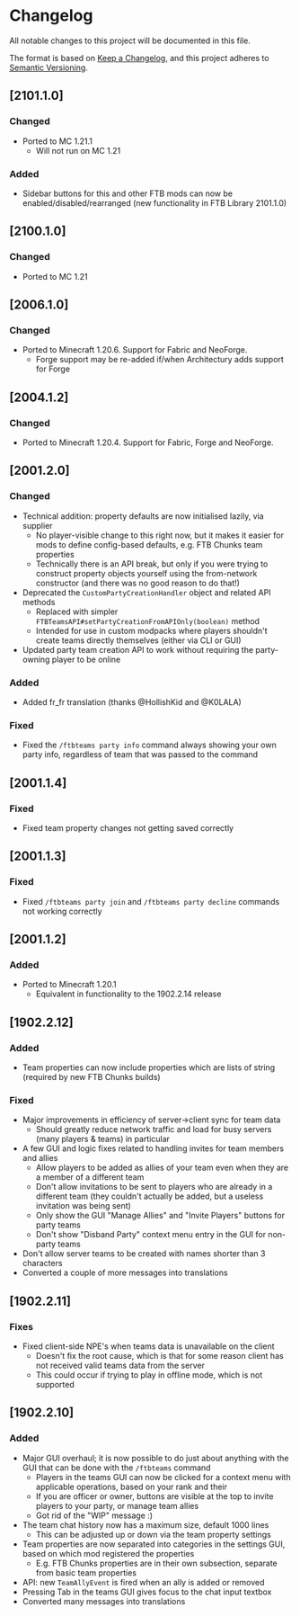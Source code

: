 # Changelog
All notable changes to this project will be documented in this file.

The format is based on [Keep a Changelog](https://keepachangelog.com/en/1.0.0/),
and this project adheres to [Semantic Versioning](https://semver.org/spec/v2.0.0.html).

## [2101.1.0]

### Changed
* Ported to MC 1.21.1
  * Will not run on MC 1.21

### Added
* Sidebar buttons for this and other FTB mods can now be enabled/disabled/rearranged (new functionality in FTB Library 2101.1.0)

## [2100.1.0]

### Changed
* Ported to MC 1.21

## [2006.1.0]

### Changed
* Ported to Minecraft 1.20.6. Support for Fabric and NeoForge.
  * Forge support may be re-added if/when Architectury adds support for Forge

## [2004.1.2]

### Changed
* Ported to Minecraft 1.20.4. Support for Fabric, Forge and NeoForge.

## [2001.2.0]

### Changed
* Technical addition: property defaults are now initialised lazily, via supplier
  * No player-visible change to this right now, but it makes it easier for mods to define config-based defaults, e.g. FTB Chunks team properties
  * Technically there is an API break, but only if you were trying to construct property objects yourself using the from-network constructor (and there was no good reason to do that!)
* Deprecated the `CustomPartyCreationHandler` object and related API methods
  * Replaced with simpler `FTBTeamsAPI#setPartyCreationFromAPIOnly(boolean)` method
  * Intended for use in custom modpacks where players shouldn't create teams directly themselves (either via CLI or GUI)
* Updated party team creation API to work without requiring the party-owning player to be online

### Added
* Added fr_fr translation (thanks @HollishKid and @K0LALA)

### Fixed
* Fixed the `/ftbteams party info` command always showing your own party info, regardless of team that was passed to the command

## [2001.1.4]

### Fixed
* Fixed team property changes not getting saved correctly

## [2001.1.3]

### Fixed
* Fixed `/ftbteams party join` and `/ftbteams party decline` commands not working correctly

## [2001.1.2]

### Added
* Ported to Minecraft 1.20.1
  * Equivalent in functionality to the 1902.2.14 release

## [1902.2.12]

### Added
* Team properties can now include properties which are lists of string (required by new FTB Chunks builds)

### Fixed
* Major improvements in efficiency of server->client sync for team data
  * Should greatly reduce network traffic and load for busy servers (many players & teams) in particular
* A few GUI and logic fixes related to handling invites for team members and allies
  * Allow players to be added as allies of your team even when they are a member of a different team
  * Don't allow invitations to be sent to players who are already in a different team (they couldn't actually be added, but a useless invitation was being sent)
  * Only show the GUI "Manage Allies" and "Invite Players" buttons for party teams
  * Don't show "Disband Party" context menu entry in the GUI for non-party teams
* Don't allow server teams to be created with names shorter than 3 characters
* Converted a couple of more messages into translations

## [1902.2.11]

### Fixes
* Fixed client-side NPE's when teams data is unavailable on the client
  * Doesn't fix the root cause, which is that for some reason client has not received valid teams data from the server
  * This could occur if trying to play in offline mode, which is not supported

## [1902.2.10]

### Added
* Major GUI overhaul; it is now possible to do just about anything with the GUI that can be done with the `/ftbteams` command
  * Players in the teams GUI can now be clicked for a context menu with applicable operations, based on your rank and their
  * If you are officer or owner, buttons are visible at the top to invite players to your party, or manage team allies
  * Got rid of the "WIP" message :)
* The team chat history now has a maximum size, default 1000 lines
  * This can be adjusted up or down via the team property settings
* Team properties are now separated into categories in the settings GUI, based on which mod registered the properties
  * E.g. FTB Chunks properties are in their own subsection, separate from basic team properties
* API: new `TeamAllyEvent` is fired when an ally is added or removed
* Pressing Tab in the teams GUI gives focus to the chat input textbox
* Converted many messages into translations
